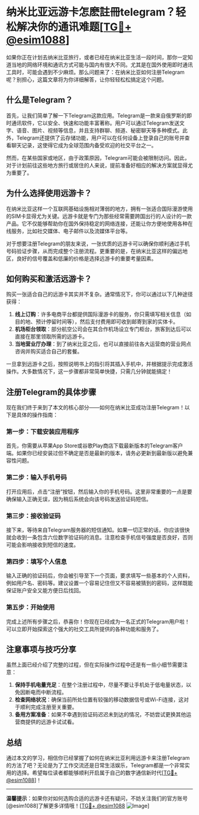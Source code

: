 # 纳米比亚远游卡怎麽註冊telegram？轻松解决你的通讯难题[[TG💪+ @esim1088](https://t.me/s/esim1088)]

如果你正在计划去纳米比亚旅行，或者已经在纳米比亚生活一段时间，那你一定知道当地的网络环境和通讯方式可能与国内有很大不同。尤其是在国外使用即时通讯工具时，可能会遇到不少麻烦。那么问题来了：在纳米比亚如何注册Telegram呢？别担心，这篇文章将为你详细解答，让你轻轻松松搞定这个问题。

## 什么是Telegram？

首先，让我们简单了解一下Telegram这款应用。Telegram是一款来自俄罗斯的即时通讯软件，它以安全、快速和功能丰富著称。用户可以通过Telegram发送文字、语音、图片、视频等信息，并且支持群聊、频道、秘密聊天等多种模式。此外，Telegram还提供了云存储功能，用户可以在任何设备上登录自己的账号并查看聊天记录，这使得它成为全球范围内备受欢迎的社交平台之一。

然而，在某些国家或地区，由于政策原因，Telegram可能会被限制访问。因此，对于计划前往这些地方旅行或居住的人来说，提前准备好相应的解决方案就显得尤为重要了。

## 为什么选择使用远游卡？

在纳米比亚这样一个互联网基础设施相对薄弱的地方，拥有一张适合国际漫游使用的SIM卡显得尤为关键。远游卡就是专门为那些经常需要跨国出行的人设计的一款产品。它不仅能够帮助你在国外保持稳定的网络连接，还能让你方便地使用各种在线服务，比如社交媒体、电子邮件以及流媒体平台等。

对于想要注册Telegram的朋友来说，一张优质的远游卡可以确保你顺利通过手机号码验证步骤，从而完成整个注册流程。更重要的是，在纳米比亚这样的偏远地区，良好的信号覆盖和低廉的价格是选择远游卡的重要考量因素。

## 如何购买和激活远游卡？

购买一张适合自己的远游卡其实并不复杂。通常情况下，你可以通过以下几种途径获得：

1. **线上订购**：许多电商平台都提供国际漫游卡的服务，你只需填写相关信息（如目的地、预计停留时间等），然后支付费用即可收到邮寄到家的实体卡。
2. **机场柜台领取**：部分航空公司会在其合作机场设立专门柜台，旅客到达后可以直接在那里领取所需的远游卡。
3. **当地营业厅办理**：到了纳米比亚之后，也可以直接前往各大运营商的营业网点咨询并购买适合自己的套餐。

一旦拿到远游卡之后，按照说明书上的指引将其插入手机中，并根据提示完成激活操作。大多数情况下，这一步骤都非常简单快捷，只需几分钟就能搞定！

## 注册Telegram的具体步骤

现在我们终于来到了本文的核心部分——如何在纳米比亚成功注册Telegram！以下是具体的操作指南：

### 第一步：下载安装应用程序
首先，你需要从苹果App Store或谷歌Play商店下载最新版本的Telegram客户端。如果你已经安装过但不确定是否是最新的版本，请务必更新到最新版以避免兼容性问题。

### 第二步：输入手机号码
打开应用后，点击“注册”按钮，然后输入你的手机号码。这里非常重要的一点是要确保输入正确无误，因为稍后系统会向该号码发送验证码短信。

### 第三步：接收验证码
接下来，等待来自Telegram服务器的短信通知。如果一切正常的话，你应该很快就会收到一条包含六位数字验证码的消息。注意检查手机信号强度是否良好，否则可能会影响接收到短信的速度。

### 第四步：填写个人信息
输入正确的验证码后，你会被引导至下一个页面，要求填写一些基本的个人资料，例如用户名、密码等。建议设置一个容易记住但又不容易被猜到的密码，这样既能保证账户安全又能方便日后找回。

### 第五步：开始使用
完成上述所有步骤之后，恭喜你！你现在已经成为一名正式的Telegram用户啦！可以立即开始探索这个强大的社交工具所提供的各种功能和服务了。

## 注意事项与技巧分享

虽然上面已经介绍了完整的过程，但在实际操作过程中还是有一些小细节需要注意：

1. **保持手机电量充足**：在整个注册过程中，尽量不要让手机处于低电量状态，以免因断电而中断流程。
2. **检查网络状况**：确保当前所处位置有较强的移动数据信号或Wi-Fi连接，这对于顺利完成注册至关重要。
3. **备用方案准备**：如果不幸遇到验证码迟迟未到达的情况，不妨尝试更换其他运营商提供的远游卡试试看。

## 总结

通过本文的学习，相信你已经掌握了如何在纳米比亚利用远游卡来注册Telegram的方法了吧？无论是为了工作交流还是日常生活娱乐，Telegram都是一个非常实用的选择。希望每位读者都能够顺利开启属于自己的数字通信新时代[[TG💪+ @esim1088](https://t.me/s/esim1088)]！

---

**温馨提示**：如果你对如何选购合适的远游卡还有疑问，不妨关注我们的官方账号[@esim1088]了解更多详情哦！[[TG💪+ @esim1088](https://t.me/s/esim1088) ![Image](https://i.postimg.cc/4NQfJmqS/Snipaste-2025-05-13-00-14-12.png)]